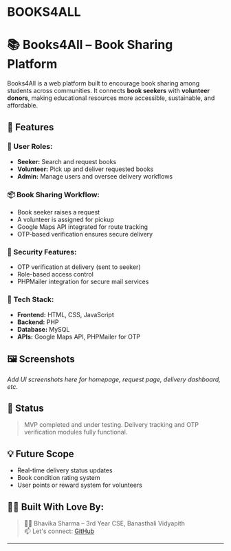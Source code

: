 # BOOKS4ALL
# 📚 Books4All – Book Sharing Platform

Books4All is a web platform built to encourage book sharing among students across communities. It connects **book seekers** with **volunteer donors**, making educational resources more accessible, sustainable, and affordable.

## 🚀 Features

### 👤 User Roles:
- **Seeker:** Search and request books
- **Volunteer:** Pick up and deliver requested books
- **Admin:** Manage users and oversee delivery workflows

### 📦 Book Sharing Workflow:
- Book seeker raises a request
- A volunteer is assigned for pickup
- Google Maps API integrated for route tracking
- OTP-based verification ensures secure delivery

### 🔐 Security Features:
- OTP verification at delivery (sent to seeker)
- Role-based access control
- PHPMailer integration for secure mail services

### 🧭 Tech Stack:
- **Frontend:** HTML, CSS, JavaScript
- **Backend:** PHP
- **Database:** MySQL
- **APIs:** Google Maps API, PHPMailer for OTP

## 🖼️ Screenshots
_Add UI screenshots here for homepage, request page, delivery dashboard, etc._

## 📌 Status
> MVP completed and under testing. Delivery tracking and OTP verification modules fully functional.

## 💡 Future Scope
- Real-time delivery status updates
- Book condition rating system
- User points or reward system for volunteers

## 🙋‍♀️ Built With Love By:
> 👩‍💻 Bhavika Sharma – 3rd Year CSE, Banasthali Vidyapith  
> 📫 Let's connect:   [GitHub](https://github.com/bhavikasharma29)

---

